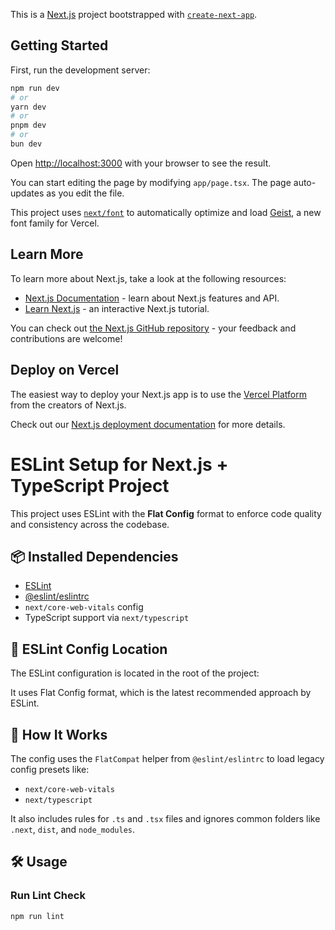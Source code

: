 This is a [Next.js](https://nextjs.org) project bootstrapped with [`create-next-app`](https://nextjs.org/docs/app/api-reference/cli/create-next-app).

## Getting Started

First, run the development server:

```bash
npm run dev
# or
yarn dev
# or
pnpm dev
# or
bun dev
```

Open [http://localhost:3000](http://localhost:3000) with your browser to see the result.

You can start editing the page by modifying `app/page.tsx`. The page auto-updates as you edit the file.

This project uses [`next/font`](https://nextjs.org/docs/app/building-your-application/optimizing/fonts) to automatically optimize and load [Geist](https://vercel.com/font), a new font family for Vercel.

## Learn More

To learn more about Next.js, take a look at the following resources:

- [Next.js Documentation](https://nextjs.org/docs) - learn about Next.js features and API.
- [Learn Next.js](https://nextjs.org/learn) - an interactive Next.js tutorial.

You can check out [the Next.js GitHub repository](https://github.com/vercel/next.js) - your feedback and contributions are welcome!

## Deploy on Vercel

The easiest way to deploy your Next.js app is to use the [Vercel Platform](https://vercel.com/new?utm_medium=default-template&filter=next.js&utm_source=create-next-app&utm_campaign=create-next-app-readme) from the creators of Next.js.

Check out our [Next.js deployment documentation](https://nextjs.org/docs/app/building-your-application/deploying) for more details.



# ESLint Setup for Next.js + TypeScript Project

This project uses ESLint with the **Flat Config** format to enforce code quality and consistency across the codebase.

## 📦 Installed Dependencies

- [ESLint](https://eslint.org/)
- [@eslint/eslintrc](https://www.npmjs.com/package/@eslint/eslintrc)
- `next/core-web-vitals` config
- TypeScript support via `next/typescript`

## 📁 ESLint Config Location

The ESLint configuration is located in the root of the project:


It uses Flat Config format, which is the latest recommended approach by ESLint.

## 🧠 How It Works

The config uses the `FlatCompat` helper from `@eslint/eslintrc` to load legacy config presets like:

- `next/core-web-vitals`
- `next/typescript`

It also includes rules for `.ts` and `.tsx` files and ignores common folders like `.next`, `dist`, and `node_modules`.

## 🛠️ Usage

### Run Lint Check

```bash
npm run lint
